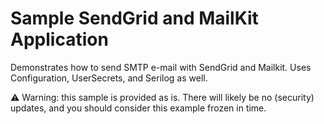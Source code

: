 # Sample SendGrid and MailKit Application

Demonstrates how to send SMTP e-mail with SendGrid and Mailkit. Uses Configuration, UserSecrets, and Serilog as well.

⚠ Warning: this sample is provided as is. There will likely be no (security) updates, and you should consider this example frozen in time.
